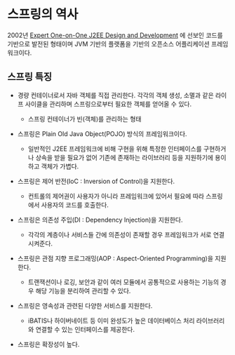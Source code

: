 # 스프링의 역사
2002년 [Expert One-on-One J2EE Design and Development](https://web.archive.org/web/20120507191345/http://www.wrox.com/WileyCDA/WroxTitle/productCd-0764543857.html)
에 선보인 코드를 기반으로 발전된 형태이며 JVM 기반의 플랫폼을 기반의 오픈소스 어플리케이션 프레임워크이다.

## 스프링 특징

- 경량 컨테이너로서 자바 객체를 직접 관리한다. 각각의 객체 생성, 소멸과 같은 라이프 사이클을 관리하며 스프링으로부터 필요한 객체를 얻어올 수 있다.
  - 스프링 컨테이너가 빈(객체)를 관리하는 형태


- 스프링은 Plain Old Java Object(POJO) 방식의 프레임워크이다.
  - 일반적인 J2EE 프레임워크에 비해 구현을 위해 특정한 인터페이스를 구현하거나 상속을 받을 필요가 없어 기존에 존재하는 라이브러리 등을 지원하기에 용이하고 객체가 가볍다.


- 스프링은 제어 반전(IoC : Inversion of Control)을 지원한다. 
  - 컨트롤의 제어권이 사용자가 아니라 프레임워크에 있어서 필요에 따라 스프링에서 사용자의 코드를 호출한다.


- 스프링은 의존성 주입(DI : Dependency Injection)을 지원한다. 
  - 각각의 계층이나 서비스들 간에 의존성이 존재할 경우 프레임워크가 서로 연결시켜준다.


- 스프링은 관점 지향 프로그래밍(AOP : Aspect-Oriented Programming)을 지원한다. 
  - 트랜잭션이나 로깅, 보안과 같이 여러 모듈에서 공통적으로 사용하는 기능의 경우 해당 기능을 분리하여 관리할 수 있다.


- 스프링은 영속성과 관련된 다양한 서비스를 지원한다. 
  - iBATIS나 하이버네이트 등 이미 완성도가 높은 데이터베이스 처리 라이브러리와 연결할 수 있는 인터페이스를 제공한다.


- 스프링은 확장성이 높다.